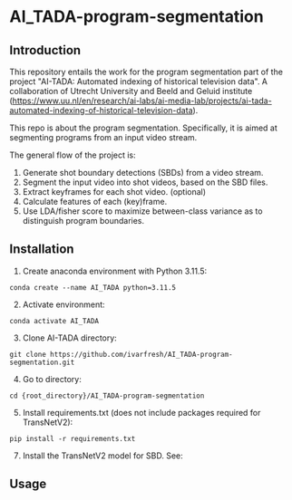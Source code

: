 # AI_TADA-program-segmentation
## Introduction
This repository entails the work for the program segmentation part of the project "AI-TADA: Automated indexing of historical television data". A collaboration of Utrecht University and Beeld and Geluid institute (https://www.uu.nl/en/research/ai-labs/ai-media-lab/projects/ai-tada-automated-indexing-of-historical-television-data).

This repo is about the program segmentation. Specifically, it is aimed at segmenting programs from an input video stream.

The general flow of the project is:
1. Generate shot boundary detections (SBDs) from a video stream.
2. Segment the input video into shot videos, based on the SBD files.
3. Extract keyframes for each shot video.  (optional)
4. Calculate features of each (key)frame.
5. Use LDA/fisher score to maximize between-class variance as to distinguish program boundaries.

## Installation
1. Create anaconda environment with Python 3.11.5:
```
conda create --name AI_TADA python=3.11.5
```
2. Activate environment:
```
conda activate AI_TADA
```
3. Clone AI-TADA directory:
```
git clone https://github.com/ivarfresh/AI_TADA-program-segmentation.git
```

4. Go to directory:
```
cd {root_directory}/AI_TADA-program-segmentation
```
5. Install requirements.txt  (does not include packages required for TransNetV2):
```
pip install -r requirements.txt
```
7. Install the TransNetV2 model for SBD. See: 

## Usage
